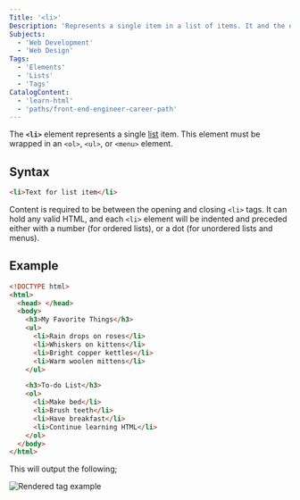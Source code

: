 ```yaml
---
Title: '<li>'
Description: 'Represents a single item in a list of items. It and the other list items must be wrapped in an <ol>, <ul>, or <menu> tag.'
Subjects:
  - 'Web Development'
  - 'Web Design'
Tags:
  - 'Elements'
  - 'Lists'
  - 'Tags'
CatalogContent:
  - 'learn-html'
  - 'paths/front-end-engineer-career-path'
---
```


The **`<li>`** element represents a single [list](https://www.codecademy.com/resources/docs/html/lists) item. This element must be wrapped in an `<ol>`, `<ul>`, or `<menu>` element.

## Syntax

```html
<li>Text for list item</li>
```

Content is required to be between the opening and closing `<li>` tags. It can hold any valid HTML, and each `<li>` element will be indented and preceded either with a number (for ordered lists), or a dot (for unordered lists and menus).

## Example

```html
<!DOCTYPE html>
<html>
  <head> </head>
  <body>
    <h3>My Favorite Things</h3>
    <ul>
      <li>Rain drops on roses</li>
      <li>Whiskers on kittens</li>
      <li>Bright copper kettles</li>
      <li>Warm woolen mittens</li>
    </ul>

    <h3>To-do List</h3>
    <ol>
      <li>Make bed</li>
      <li>Brush teeth</li>
      <li>Have breakfast</li>
      <li>Continue learning HTML</li>
    </ol>
  </body>
</html>
```

This will output the following;

![Rendered <li> tag example](https://raw.githubusercontent.com/Codecademy/docs/main/media/li-tag-example.png)
